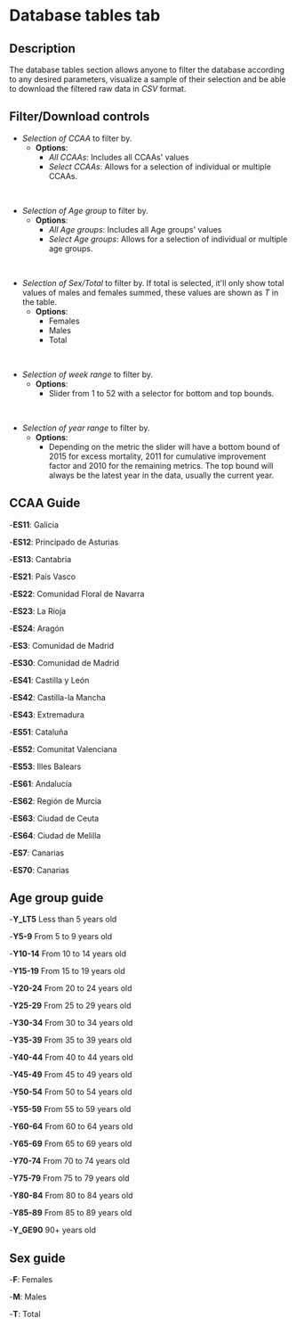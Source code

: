 # Database tables tab

## Description

The database tables section allows anyone to filter the database according to any desired parameters, visualize a sample of their selection and be able to download the filtered raw data in *CSV* format.

## Filter/Download controls

+   *Selection of CCAA* to filter by.
    + **Options**:
      + *All CCAAs*: Includes all CCAAs' values
      + *Select CCAAs*: Allows for a selection of individual or multiple CCAAs.

&nbsp;

+ *Selection of Age group* to filter by.
    + **Options**:
      + *All Age groups*: Includes all Age groups' values
      + *Select Age groups*: Allows for a selection of individual or multiple age groups.

&nbsp;

+ *Selection of Sex/Total* to filter by. If total is selected, it'll only show total values of males and females summed, these values are shown as *T* in the table. 
    + **Options**:
      + Females 
      + Males 
      + Total 

&nbsp;

+ *Selection of week range* to filter by.
  + **Options**:
    + Slider from 1 to 52 with a selector for bottom and top bounds.

&nbsp;

+ *Selection of year range* to filter by.
  + **Options**:
    + Depending on the metric the slider will have a bottom bound of 2015 for excess mortality, 2011 for cumulative improvement factor and 2010 for the remaining metrics. The top bound will always be the latest year in the data, usually the current year.

## CCAA Guide

-**ES11**: Galicia

-**ES12**: Principado de Asturias

-**ES13**: Cantabria

-**ES21**: País Vasco

-**ES22**: Comunidad Floral de Navarra

-**ES23**: La Rioja

-**ES24**: Aragón

-**ES3**: Comunidad de Madrid

-**ES30**: Comunidad de Madrid

-**ES41**: Castilla y León

-**ES42**: Castilla-la Mancha

-**ES43**: Extremadura

-**ES51**: Cataluña

-**ES52**: Comunitat Valenciana

-**ES53**: Illes Balears

-**ES61**: Andalucía

-**ES62**: Región de Murcia

-**ES63**: Ciudad de Ceuta

-**ES64**: Ciudad de Melilla

-**ES7**: Canarias

-**ES70**: Canarias

## Age group guide


-**Y_LT5** Less than 5 years old

-**Y5-9** From 5 to 9 years old

-**Y10-14** From 10 to 14 years old

-**Y15-19** From 15 to 19 years old

-**Y20-24** From 20 to 24 years old

-**Y25-29** From 25 to 29 years old

-**Y30-34** From 30 to 34 years old

-**Y35-39** From 35 to 39 years old

-**Y40-44** From 40 to 44 years old

-**Y45-49** From 45 to 49 years old

-**Y50-54** From 50 to 54 years old

-**Y55-59** From 55 to 59 years old

-**Y60-64** From 60 to 64 years old

-**Y65-69** From 65 to 69 years old

-**Y70-74** From 70 to 74 years old

-**Y75-79** From 75 to 79 years old

-**Y80-84** From 80 to 84 years old

-**Y85-89** From 85 to 89 years old

-**Y_GE90** 90+ years old

## Sex guide


-**F**: Females

-**M**: Males

-**T**: Total